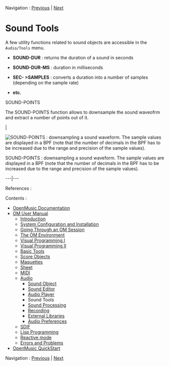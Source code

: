 Navigation : [Previous](AudioPlayer "page précédente\(Audio
Player\)") | [Next](SoundProcessing "Next\(Sound
Processing\)")

# Sound Tools

A few utility functions related to sound objects are accessible in the
`Audio/Tools` menu.

  * **SOUND-DUR**  : returns the duration of a sound in seconds

  * **SOUND-DUR-MS**  : duration in milliseconds

  * **SEC- >SAMPLES** : converts a duration into a number of samples (depending on the sample rate)

  * **etc.**

SOUND-POINTS

The SOUND-POINTS function allows to downsample the sound waveofrm and extract
a number of points out of it.

|

![SOUND-POINTS : downsampling a sound waveform. The sample values are
displayed in a BPF \(note that the number of decimals in the BPF has to be
increased due to the range and precision of the sample
values\).](../res/sound-points.png)

SOUND-POINTS : downsampling a sound waveform. The sample values are displayed
in a BPF (note that the number of decimals in the BPF has to be increased due
to the range and precision of the sample values).  
  
---|---  
  
References :

Contents :

  * [OpenMusic Documentation](OM-Documentation)
  * [OM User Manual](OM-User-Manual)
    * [Introduction](00-Contents)
    * [System Configuration and Installation](Installation)
    * [Going Through an OM Session](Goingthrough)
    * [The OM Environment](Environment)
    * [Visual Programming I](BasicVisualProgramming)
    * [Visual Programming II](AdvancedVisualProgramming)
    * [Basic Tools](BasicObjects)
    * [Score Objects](ScoreObjects)
    * [Maquettes](Maquettes)
    * [Sheet](Sheet)
    * [MIDI](MIDI)
    * [Audio](Audio)
      * [Sound Object](Sound)
      * [Sound Editor](SoundEditor)
      * [Audio Player](AudioPlayer)
      * Sound Tools
      * [Sound Processing](SoundProcessing)
      * [Recording](SoundRecording)
      * [External Libraries](Externals)
      * [Audio Preferences](SoundPreferences)
    * [SDIF](SDIF)
    * [Lisp Programming](Lisp)
    * [Reactive mode](Reactive)
    * [Errors and Problems](errors)
  * [OpenMusic QuickStart](QuickStart-Chapters)

Navigation : [Previous](AudioPlayer "page précédente\(Audio
Player\)") | [Next](SoundProcessing "Next\(Sound
Processing\)")

